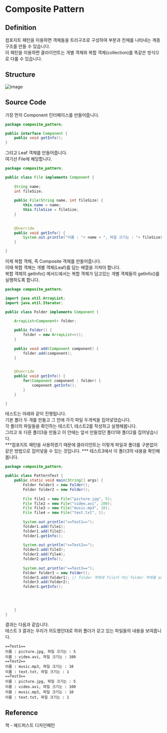 # Composite Pattern

## Definition
컴포지트 패턴을 이용하면 객체들을 트리구조로 구성하여 부분과 전체를 나타내는 계층구조를 만들 수 있습니다.  
이 패턴을 이용하면 클라이언트는 개별 객체와 복합 객체(collection)를 똑같은 방식으로 다룰 수 있습니다.  

## Structure
![image](https://user-images.githubusercontent.com/78812317/143765148-d5f4bbea-1e58-4ae9-856d-571aff8f1441.png)


## Source Code
가장 먼저 Component 인터페이스를 만들어줍니다.  
```Java
package composite_pattern;

public interface Component {
	public void getInfo();
}

```
   
그리고 Leaf 객체를 만들어줍니다.  
여기선 File에 해당합니다.  
```Java
package composite_pattern;

public class File implements Component {
	
	String name;
	int fileSize;
	
	public File(String name, int fileSize) {
		this.name = name;
		this.fileSize = fileSize;
	}
	
	
	@Override
	public void getInfo() {
		System.out.println("이름 : "+ name + ", 파일 크기는 : "+ fileSize);
	}

}

```

이제 복합 객체, 즉 Composite 객체를 만들어줍니다.  
이때 복합 객체는 개별 객체(Leaf)를 담는 배열을 가져야 합니다.  
복합 객체의 getInfo() 메서드에서는 복합 객체가 담고있는 개별 객체들의 getInfo()를 실행하도록 합니다.  
```Java
package composite_pattern;

import java.util.ArrayList;
import java.util.Iterator;

public class Folder implements Component {

	ArrayList<Component> folder;
	
	public Folder() {
		folder = new ArrayList<>();
	}
	
	public void add(Component component) {
		folder.add(component);
	}

	
	@Override
	public void getInfo() {
		for(Component component : folder) {
			component.getInfo();
		}
	}

}

```

테스트는 아래와 같이 진행됩니다.  
기본 폴더 두 개를 만들고 그 안에 각각 파일 두개씩을 집어넣었습니다.  
각 폴더의 파일들을 확인하는 테스트1, 테스트2를 작성하고 실행해봅니다.  
그리고 또 다른 폴더3을 만들고 이 안에는 앞서 만들었던 폴더1와 폴더2를 집어넣습니다.  
***컴포지트 패턴을 사용하였기 때문에 클라이언트는 이렇게 파일과 폴더를 구분없이 같은 방법으로 집어넣을 수 있는 것입니다.  ***
테스트3에서 이 폴더3의 내용을 확인해봅니다.  

```Java
package composite_pattern;

public class PatternTest {
	public static void main(String[] args) {
		Folder folder1 = new Folder();
		Folder folder2 = new Folder();
		
		File file1 = new File("picture.jpg", 5);
		File file2 = new File("video.avi", 100);
		File file3 = new File("music.mp3", 10);
		File file4 = new File("text.txt", 1);
		
		System.out.println("==Test1==");
		folder1.add(file1);
		folder1.add(file2);
		folder1.getInfo();
		
		System.out.println("==Test2==");
		folder2.add(file3);
		folder2.add(file4);
		folder2.getInfo();
		
		System.out.println("==Test3==");
		Folder folder3 = new Folder();
		folder3.add(folder1); // folder 객체에 file이 아닌 folder 객체를 add
		folder3.add(folder2);
		folder3.getInfo();
		
		
	
		
	}
}

```
결과는 다음과 같습니다.  
테스트 3 결과는 우리가 의도했던대로 하위 폴더가 갖고 있는 파일들의 내용을 보여줍니다.  
```
==Test1==
이름 : picture.jpg, 파일 크기는 : 5
이름 : video.avi, 파일 크기는 : 100
==Test2==
이름 : music.mp3, 파일 크기는 : 10
이름 : text.txt, 파일 크기는 : 1
==Test3==
이름 : picture.jpg, 파일 크기는 : 5
이름 : video.avi, 파일 크기는 : 100
이름 : music.mp3, 파일 크기는 : 10
이름 : text.txt, 파일 크기는 : 1

```



## Reference
책 - 헤드퍼스트 디자인패턴
